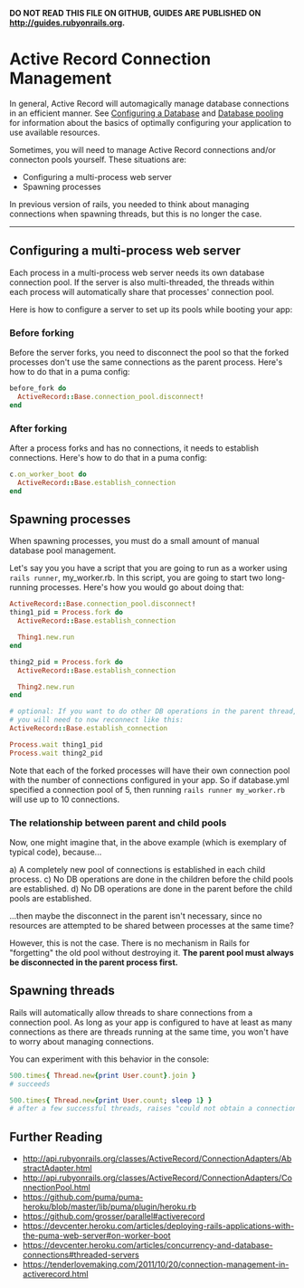 **DO NOT READ THIS FILE ON GITHUB, GUIDES ARE PUBLISHED ON http://guides.rubyonrails.org.**

Active Record Connection Management
===================================

In general, Active Record will automagically manage database connections in an
efficient manner. See [Configuring a Database](/configuring.html#configuring-a-database)
and [Database pooling](configuring.html#database-pooling) for information about the
basics of optimally configuring your application to use available resources.

Sometimes, you will need to manage Active Record connections and/or connecton
pools yourself. These situations are:

* Configuring a multi-process web server
* Spawning processes

In previous version of rails, you needed to think about managing connections when
spawning threads, but this is no longer the case.

--------------------------------------------------------------------------------

Configuring a multi-process web server
--------------------------------------

Each process in a multi-process web server needs its own database connection pool.
If the server is also multi-threaded, the threads within each process will automatically
share that processes' connection pool.

Here is how to configure a server to set up its pools while booting your app:

### Before forking

Before the server forks, you need to disconnect the pool so that the forked processes
don't use the same connections as the parent process.
Here's how to do that in a puma config:

```ruby
before_fork do
  ActiveRecord::Base.connection_pool.disconnect!
end
```

### After forking

After a process forks and has no connections, it needs to establish connections.
Here's how to do that in a puma config:

```ruby
c.on_worker_boot do
  ActiveRecord::Base.establish_connection
end
```

Spawning processes
------------------

When spawning processes, you must do a small amount of manual database pool management.

Let's say you you have a script that you are going to run as a worker using `rails runner`,
my_worker.rb. In this script, you are going to start two long-running processes.
Here's how you would go about doing that:

```ruby
ActiveRecord::Base.connection_pool.disconnect!
thing1_pid = Process.fork do
  ActiveRecord::Base.establish_connection

  Thing1.new.run
end

thing2_pid = Process.fork do
  ActiveRecord::Base.establish_connection

  Thing2.new.run
end

# optional: If you want to do other DB operations in the parent thread,
# you will need to now reconnect like this:
ActiveRecord::Base.establish_connection

Process.wait thing1_pid
Process.wait thing2_pid
```

Note that each of the forked processes will have their own connection pool with
the number of connections configured in your app. So if database.yml specified a
connection pool of 5, then running `rails runner my_worker.rb` will use up to 10
connections.

### The relationship between parent and child pools

Now, one might imagine that, in the above example (which is exemplary of
typical code), because...

a) A completely new pool of connections is established in each child process.
c) No DB operations are done in the children before the child pools are established.
d) No DB operations are done in the parent before the child pools are established.

...then maybe the disconnect in the parent isn't necessary, since no resources
are attempted to be shared between processes at the same time?

However, this is not the case. There is no mechanism in Rails for "forgetting"
the old pool without destroying it. **The parent pool must always be disconnected
in the parent process first.**


Spawning threads
----------------

Rails will automatically allow threads to share connections from a connection pool.
As long as your app is configured to have at least as many connections as there are
threads running at the same time, you won't have to worry about managing connections.

You can experiment with this behavior in the console:

```ruby
500.times{ Thread.new{print User.count}.join }
# succeeds

500.times{ Thread.new{print User.count; sleep 1} }
# after a few successful threads, raises "could not obtain a connection from the pool"
```

Further Reading
---------------
* http://api.rubyonrails.org/classes/ActiveRecord/ConnectionAdapters/AbstractAdapter.html
* http://api.rubyonrails.org/classes/ActiveRecord/ConnectionAdapters/ConnectionPool.html
* https://github.com/puma/puma-heroku/blob/master/lib/puma/plugin/heroku.rb
* https://github.com/grosser/parallel#activerecord
* https://devcenter.heroku.com/articles/deploying-rails-applications-with-the-puma-web-server#on-worker-boot
* https://devcenter.heroku.com/articles/concurrency-and-database-connections#threaded-servers
* https://tenderlovemaking.com/2011/10/20/connection-management-in-activerecord.html


